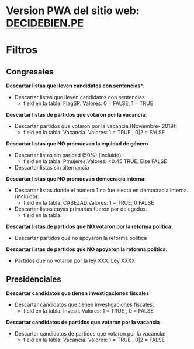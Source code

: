 # Version PWA del sitio web: [DECIDEBIEN.PE](http://decidebien.pe)

# Filtros

## Congresales

**Descartar listas que lleven candidatos con sentencias***:
- Descartar listas que lleven candidatos con sentencias:
    + field en la tabla: FlagSP. Valores: 0 = FALSE, 1 = TRUE

**Descartar listas de partidos que votaron por la vacancia**:
- Descartar partidos que votaron por la vacancia (Noviembre- 2019):
    + field en la tabla: Vacancia. Valores: 1 = TRUE , 0|2 = FALSE

**Descartar listas que NO promuevan la equidad de género**
- Descartar listas sin paridad (50%) (incluido): 
    + field en la tabla: Pmujeres.Valores:  <0.45 TRUE, Else FALSE
- Descartar listas sin alternancia  

**Descartar listas que NO promuevan democracia interna**:  
- Descartar listas donde el número 1 no fue electo en democracia interna.(incluido):
    + field en la tabla: CABEZAD.Valores:  1 = TRUE, 0 FALSE
- Descartar listas cuyas primarias fueron por delegados.
    + field en la tabla:

**Descartar listas de partidos que NO votaron por la reforma política**:
- Descartar partidos que no apoyaron la reforma política

**Descartar listas de partidos que NO apoyaron la reforma política**:
- Partidos que no votaron por la ley XXX, Ley XXXX

## Presidenciales

**Descartar candidatos que tienen investigaciones fiscales** 
- Descartar candidatos que tienen investigaciones fiscales:
    + field en la tabla: Investi. Valores: 1 = TRUE , 0 = FALSE

**Descartar candidatos de partidos que votaron por la vacancia**
- Descartar candidatos de partidos que votaron por la vacancia:
    + field en la tabla: Vacancia. Valores: 1 = TRUE , 0|2 = FALSE


